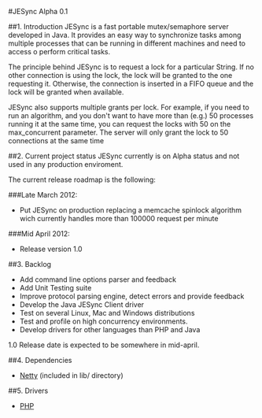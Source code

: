 #JESync Alpha 0.1

##1. Introduction
JESync is a fast portable mutex/semaphore server developed in Java. It provides an easy way to synchronize tasks among multiple processes that can be running  in different machines and need to access o perform critical tasks.

The principle behind JESync is to request a lock for a particular String. If no other connection is using the lock, the lock will be granted to the one requesting it. Otherwise, the connection is inserted in a FIFO queue and the lock will be granted when available.

JESync also supports multiple grants per lock. For example, if you need to run an algorithm, and you don't want to have more than (e.g.) 50 processes running it at the same time, you can request the locks with 50 on the max_concurrent parameter. The server will only grant the lock to 50 connections at the same time

##2. Current project status
JESync currently is on Alpha status and not used in any production enviroment.

The current release roadmap is the following:

###Late March 2012:    
- Put JESync on production replacing a memcache spinlock algorithm wich currently handles more than 100000 request per minute

###Mid April 2012:     
- Release version 1.0


##3. Backlog
- Add command line options parser and feedback
- Add Unit Testing suite
- Improve protocol parsing engine, detect errors and provide feedback
- Develop the Java JESync Client driver
- Test on several Linux, Mac and Windows distributions
- Test and profile on high concurrency environments.
- Develop drivers for other languages than PHP and Java

1.0 Release date is expected to be somewhere in mid-april.


##4. Dependencies
- [Netty](http://netty.io/) (included in lib/ directory)

##5. Drivers
- [PHP](https://github.com/julman99/JESync-php)
